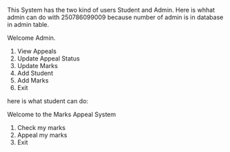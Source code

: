 This System has the two kind of users Student and Admin.
Here is whhat admin can do with 250786099009 because number of admin is in database in admin table.

Welcome Admin.
1. View Appeals
2. Update Appeal Status
3. Update Marks
4. Add Student
5. Add Marks
6. Exit

here is what student can do:

Welcome to the Marks Appeal System
1. Check my marks
2. Appeal my marks
3. Exit

